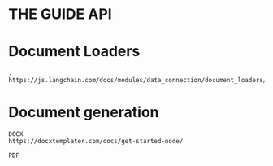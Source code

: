 # THE GUIDE API

# Document Loaders

```
.
https://js.langchain.com/docs/modules/data_connection/document_loaders/integrations/file_loaders/
```

# Document generation

```
DOCX
https://docxtemplater.com/docs/get-started-node/

PDF
```
